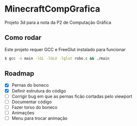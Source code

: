 # MinecraftCompGrafica

Projeto 3d para a nota da P2 de Computação Gráfica

## Como rodar

Este projeto requer GCC e FreeGlut instalado para funcionar

```bash
$ gcc -o main -lGL -lGLU -lglut robo.c && ./main
```

## Roadmap

- [x] Pernas do boneco
- [x] Definir estrutura do código
- [ ] Corrigir bug em que as pernas ficão cortadas pelo viewport
- [ ] Documentar código
- [ ] Fazer torso do boneco
- [ ] Animações
- [ ] Menu para trocar animação
